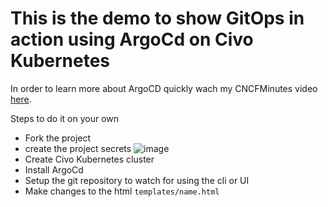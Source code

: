 # This is the demo to show GitOps in action using ArgoCd on Civo Kubernetes

In order to learn more about ArgoCD quickly wach my CNCFMinutes video [here]().


Steps to do it on your own 

- Fork the project 
- create the project secrets 
![image](https://user-images.githubusercontent.com/8190114/152713162-6faf5632-4355-4bff-b03a-4afd102b89ef.png)
- Create Civo Kubernetes cluster 
- Install ArgoCd
- Setup the git repository to watch for using the cli or UI 
- Make changes to the html `templates/name.html`
